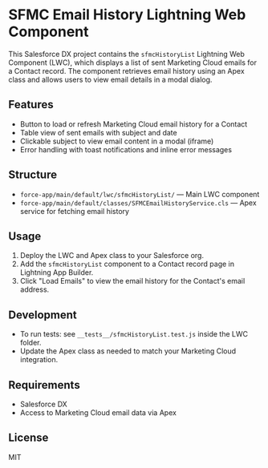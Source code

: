 # SFMC Email History Lightning Web Component

This Salesforce DX project contains the `sfmcHistoryList` Lightning Web Component (LWC), which displays a list of sent Marketing Cloud emails for a Contact record. The component retrieves email history using an Apex class and allows users to view email details in a modal dialog.

## Features
- Button to load or refresh Marketing Cloud email history for a Contact
- Table view of sent emails with subject and date
- Clickable subject to view email content in a modal (iframe)
- Error handling with toast notifications and inline error messages

## Structure
- `force-app/main/default/lwc/sfmcHistoryList/` — Main LWC component
- `force-app/main/default/classes/SFMCEmailHistoryService.cls` — Apex service for fetching email history

## Usage
1. Deploy the LWC and Apex class to your Salesforce org.
2. Add the `sfmcHistoryList` component to a Contact record page in Lightning App Builder.
3. Click "Load Emails" to view the email history for the Contact's email address.

## Development
- To run tests: see `__tests__/sfmcHistoryList.test.js` inside the LWC folder.
- Update the Apex class as needed to match your Marketing Cloud integration.

## Requirements
- Salesforce DX
- Access to Marketing Cloud email data via Apex

## License
MIT
